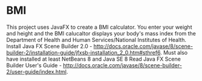 # BMI
This project uses JavaFX to create a BMI calculator. You enter your weight and height and the BMI calucaltor displays your body's mass index from the Department of Health and Human Services/National Institutes of Health.
Install Java FX Scene Builder 2.0 - http://docs.oracle.com/javase/8/scene-builder-2/installation-guide/jfxsb-installation_2_0.htm#sthref6.
Must also have installed at least NetBeans 8 and Java SE 8
Read Java FX Scene Builder User's Guide - http://docs.oracle.com/javase/8/scene-builder-2/user-guide/index.html.
